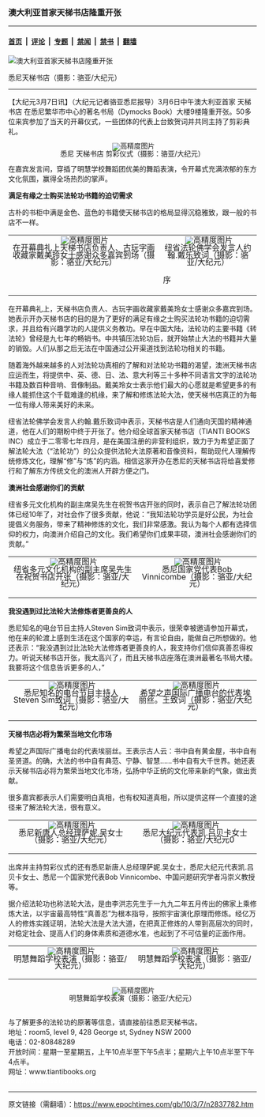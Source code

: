 ### 澳大利亚首家天梯书店隆重开张

---

#### [首页](../../../..?n2837782) &nbsp;|&nbsp; [评论](../../../../../epoch-comment?n2837782) &nbsp;|&nbsp; [专题](../../../../../epoch-special?n2837782) &nbsp;|&nbsp; [禁闻](../../../../../epoch-news?n2837782) &nbsp;|&nbsp; [禁书](../../../../../books?n2837782) &nbsp;|&nbsp; [翻墙](https://github.com/gfw-breaker/nogfw/blob/master/README.md?n2837782)


<div><img alt="澳大利亚首家天梯书店隆重开张" class="attachment-djy_600_400 size-djy_600_400 wp-post-image" src="https://i.epochtimes.com/assets/uploads/2010/03/100307010352941-600x400.jpg"/>
<div class="caption">
 <p>
  悉尼天梯书店（摄影：骆亚/大纪元）
 </p>
</div></div><hr/><div class="post_content" id="artbody" itemprop="articleBody">
 <!-- article content begin -->
 <p>
  【大纪元3月7日讯】（大纪元记者骆亚悉尼报导）3月6日中午澳大利亚首家
  <ok href="https://www.epochtimes.com/gb/tag/%E5%A4%A9%E6%A2%AF%E4%B9%A6%E5%BA%97.html">
   天梯书店
  </ok>
  在悉尼繁华市中心的著名书局（Dymocks Book）大楼9楼隆重开张。50多位来宾参加了当天的开幕仪式，一些团体的代表上台致贺词并共同主持了剪彩典礼。
 </p>
 <p>
  <!--image v 1.0-->
 </p>
 <div style="line-height: 90%; text-align: center;">
  <ok href=" https://i.epochtimes.com/assets/uploads/2011/07/100307012140941-450x300.jpg" rel="noreferrer noopener" target="_blank">
   <img alt="" class="size-medium wp-image-7622437" src="https://i.epochtimes.com/assets/uploads/2011/07/100307012140941-450x300.jpg" title=""/>
  </ok>
  <img alt="高精度图片" border="0" src="//www.epochtimes.com/images/highRes.jpg"/>
  <br/>
  <span class="bn12">
   悉尼
   <ok href="https://www.epochtimes.com/gb/tag/%E5%A4%A9%E6%A2%AF%E4%B9%A6%E5%BA%97.html">
    天梯书店
   </ok>
   剪彩仪式（摄影：骆亚/大纪元）
  </span>
 </div>
 <p>
  <!-- -->
 </p>
 <p>
  在嘉宾发言间，穿插了明慧学校舞蹈团优美的舞蹈表演，令开幕式充满浓郁的东方文化氛围，赢得全场热烈的掌声。
 </p>
 <p>
  <b>
   满足有缘之士购买法轮功书籍的迫切需求
  </b>
 </p>
 <p>
  古朴的书柜中满是金色、蓝色的书籍使天梯书店的格局显得沉稳雅致，跟一般的书店不一样。
 </p>
 <table align="center" border="0">
  <tr valign="top">
   <td>
    <!--image v 1.0-->
    <div style="line-height: 90%; text-align: center;">
     <ok href=" https://i.epochtimes.com/assets/uploads/2011/07/100306195350941-450x554.jpg" rel="noreferrer noopener" target="_blank">
      <img alt="" class="size-medium wp-image-7622438" src="https://i.epochtimes.com/assets/uploads/2011/07/100306195350941-450x554.jpg" title=""/>
     </ok>
     <img alt="高精度图片" border="0" src="//www.epochtimes.com/images/highRes.jpg"/>
     <br/>
     <span class="bn12">
      在开幕典礼上天梯书店负责人、古玩字画收藏家戴美玲女士感谢众多嘉宾到场（摄影：骆亚/大纪元）
     </span>
    </div>
    <p>
     <!-- -->
    </p>
   </td>
   <td>
    <!--image v 1.0-->
    <div style="line-height: 90%; text-align: center;">
     <ok href=" https://i.epochtimes.com/assets/uploads/2011/07/100307010353941-450x554.jpg" rel="noreferrer noopener" target="_blank">
      <img alt="" class="size-medium wp-image-7622439" src="https://i.epochtimes.com/assets/uploads/2011/07/100307010353941-450x554.jpg" title=""/>
     </ok>
     <img alt="高精度图片" border="0" src="//www.epochtimes.com/images/highRes.jpg"/>
     <br/>
     <span class="bn12">
      纽省法轮佛学会发言人约翰.戴乐致词（摄影：骆亚/大纪元）
     </span>
    </div>
    <p>
     <!-- -->
     序
    </p>
   </td>
  </tr>
 </table>
 <p>
  在开幕典礼上，天梯书店负责人、古玩字画收藏家戴美玲女士感谢众多嘉宾到场。她表示开办天梯书店的目的是为了更好的满足有缘之士购买法轮功书籍的迫切需求，并且给有兴趣学功的人提供义务教功。早在中国大陆，法轮功的主要书籍《转法轮》曾经是九七年的畅销书。中共镇压法轮功后，就开始禁止大法的书籍并大量的销毁。人们从那之后无法在中国通过公开渠道找到法轮功相关的书籍。
 </p>
 <p>
  随着海外越来越多的人对法轮功真相的了解和对法轮功书籍的渴望，澳洲天梯书店应运而生，将提供中、英、德、日、法、意大利等三十多种不同语言文字的法轮功书籍及数百种音响、音像制品。戴美玲女士表示他们最大的心愿就是希望更多的有缘人能抓住这个千载难逢的机缘，来了解和修炼法轮大法，使天梯书店真正的为每一位有缘人带来美好的未来。
 </p>
 <p>
  纽省法轮佛学会发言人约翰.戴乐致词中表示，天梯书店是人们通向天国的精神通道，他在人们的期盼中终于开张了。他介绍全球首家天梯书店（TIANTI BOOKS INC）成立于二零零七年四月，是在美国注册的非营利组织，致力于为希望正面了解法轮大法（“法轮功”）的公众提供法轮大法原著和音像资料，帮助现代人理解传统修炼文化，理解“修”与“炼”的内涵。相信这家开办在悉尼的天梯书店将给喜爱修行和了解东方传统文化的澳洲人开辟方便之门。
 </p>
 <p>
  <b>
   澳洲社会感谢你们的贡献
  </b>
 </p>
 <p>
  纽省多元文化机构的副主席吴先生在祝贺书店开张的同时，表示自己了解法轮功团体已经10年了，对社会作了很多贡献，他说：“我知法轮功学员是好公民，为社会提倡义务服务，带来了精神修炼的文化，我们非常感激。我认为每个人都有选择信仰的权力，向澳洲介绍自己的文化。我们希望你们成果丰硕，澳洲社会感谢你们的贡献。”
 </p>
 <table align="center" border="0">
  <tr valign="top">
   <td>
    <!--image v 1.0-->
    <div style="line-height: 90%; text-align: center;">
     <ok href=" https://i.epochtimes.com/assets/uploads/2011/07/100306195351941-450x300.jpg" rel="noreferrer noopener" target="_blank">
      <img alt="" class="size-medium wp-image-7622440" src="https://i.epochtimes.com/assets/uploads/2011/07/100306195351941-450x300.jpg" title=""/>
     </ok>
     <img alt="高精度图片" border="0" src="//www.epochtimes.com/images/highRes.jpg"/>
     <br/>
     <span class="bn12">
      纽省多元文化机构的副主席吴先生在祝贺书店开张（摄影：骆亚/大纪元）
     </span>
    </div>
    <p>
     <!-- -->
    </p>
   </td>
   <td>
    <!--image v 1.0-->
    <div style="line-height: 90%; text-align: center;">
     <ok href=" https://i.epochtimes.com/assets/uploads/2011/07/100306195352941-450x301.jpg" rel="noreferrer noopener" target="_blank">
      <img alt="" class="size-medium wp-image-7622441" src="https://i.epochtimes.com/assets/uploads/2011/07/100306195352941-450x301.jpg" title=""/>
     </ok>
     <img alt="高精度图片" border="0" src="//www.epochtimes.com/images/highRes.jpg"/>
     <br/>
     <span class="bn12">
      悉尼国家党代表Bob Vinnicombe（摄影：骆亚/大纪元）
     </span>
    </div>
    <p>
     <!-- -->
    </p>
   </td>
  </tr>
 </table>
 <p>
  <b>
   我没遇到过比法轮大法修炼者更善良的人
  </b>
 </p>
 <p>
  悉尼知名的电台节目主持人Steven Sim致词中表示，很荣幸被邀请参加开幕式，他在来的轮渡上感到生活在这个国家的幸运，有言论自由，能做自己所想做的。他还表示：“我没遇到过比法轮大法修炼者更善良的人，我支持你们信仰真善忍得权力。听说天梯书店开张，我太高兴了，而且天梯书店座落在澳洲最著名书局大楼。我要将这个信息告诉更多的人，”
 </p>
 <table align="center" border="0">
  <tr valign="top">
   <td>
    <!--image v 1.0-->
    <div style="line-height: 90%; text-align: center;">
     <ok href=" https://i.epochtimes.com/assets/uploads/2011/07/100307013210941-450x300.jpg" rel="noreferrer noopener" target="_blank">
      <img alt="" class="size-medium wp-image-7622442" src="https://i.epochtimes.com/assets/uploads/2011/07/100307013210941-450x300.jpg" title=""/>
     </ok>
     <img alt="高精度图片" border="0" src="//www.epochtimes.com/images/highRes.jpg"/>
     <br/>
     <span class="bn12">
      悉尼知名的电台节目主持人Steven Sim致词（摄影：骆亚/大纪元）
     </span>
    </div>
    <p>
     <!-- -->
    </p>
   </td>
   <td>
    <!--image v 1.0-->
    <div style="line-height: 90%; text-align: center;">
     <ok href=" https://i.epochtimes.com/assets/uploads/2011/07/100307012139941-450x302.jpg" rel="noreferrer noopener" target="_blank">
      <img alt="" class="size-medium wp-image-7622443" src="https://i.epochtimes.com/assets/uploads/2011/07/100307012139941-450x302.jpg" title=""/>
     </ok>
     <img alt="高精度图片" border="0" src="//www.epochtimes.com/images/highRes.jpg"/>
     <br/>
     <span class="bn12">
      希望之声国际广播电台的代表埃丽丝。王致词（摄影：骆亚/大纪元）
     </span>
    </div>
    <p>
     <!-- -->
    </p>
   </td>
  </tr>
 </table>
 <p>
  <b>
   天梯书店必将为繁荣当地文化市场
  </b>
 </p>
 <p>
  希望之声国际广播电台的代表埃丽丝。王表示古人云：书中自有黄金屋，书中自有圣贤道。的确，大法的书中自有典范、宁静、智慧……书中自有大千世界。她还表示天梯书店必将为繁荣当地文化市场，弘扬中华正统的文化带来新的气象，做出贡献。
 </p>
 <p>
  很多嘉宾都表示人们需要明白真相，也有权知道真相，所以提供这样一个直接的途径来了解法轮大法，很有意义。
 </p>
 <table align="center" border="0">
  <tr valign="top">
   <td>
    <!--image v 1.0-->
    <div style="line-height: 90%; text-align: center;">
     <ok href=" https://i.epochtimes.com/assets/uploads/2011/07/100306195353941-450x312.jpg" rel="noreferrer noopener" target="_blank">
      <img alt="" class="size-medium wp-image-7622444" src="https://i.epochtimes.com/assets/uploads/2011/07/100306195353941-450x312.jpg" title=""/>
     </ok>
     <img alt="高精度图片" border="0" src="//www.epochtimes.com/images/highRes.jpg"/>
     <br/>
     <span class="bn12">
      悉尼新唐人总经理萨妮.吴女士（摄影：骆亚/大纪元）
     </span>
    </div>
    <p>
     <!-- -->
    </p>
   </td>
   <td>
    <!--image v 1.0-->
    <div style="line-height: 90%; text-align: center;">
     <ok href=" https://i.epochtimes.com/assets/uploads/2011/07/100306195354941-450x320.jpg" rel="noreferrer noopener" target="_blank">
      <img alt="" class="size-medium wp-image-7622445" src="https://i.epochtimes.com/assets/uploads/2011/07/100306195354941-450x320.jpg" title=""/>
     </ok>
     <img alt="高精度图片" border="0" src="//www.epochtimes.com/images/highRes.jpg"/>
     <br/>
     <span class="bn12">
      悉尼大纪元代表凯.吕贝卡女士（摄影：骆亚/大纪元0
     </span>
    </div>
    <p>
     <!-- -->
    </p>
   </td>
  </tr>
 </table>
 <p>
  出席并主持剪彩仪式的还有悉尼新唐人总经理萨妮.吴女士，悉尼大纪元代表凯.吕贝卡女士、悉尼一个国家党代表Bob Vinnicombe、中国问题研究学者冯崇义教授等。
 </p>
 <p>
  据介绍法轮功也称法轮大法，是由李洪志先生于一九九二年五月传出的佛家上乘修炼大法，以宇宙最高特性“真善忍”为根本指导，按照宇宙演化原理而修炼。经亿万人的修炼实践证明，法轮大法是大法大道，在把真正修炼的人带到高层次的同时，对稳定社会、提高人们的身体素质和道德水准，也起到了不可估量的正面作用。
 </p>
 <table align="center" border="0">
  <tr valign="top">
   <td>
    <!--image v 1.0-->
    <div style="line-height: 90%; text-align: center;">
     <ok href=" https://i.epochtimes.com/assets/uploads/2011/07/100307002154941-450x309.jpg" rel="noreferrer noopener" target="_blank">
      <img alt="" class="size-medium wp-image-7622446" src="https://i.epochtimes.com/assets/uploads/2011/07/100307002154941-450x309.jpg" title=""/>
     </ok>
     <img alt="高精度图片" border="0" src="//www.epochtimes.com/images/highRes.jpg"/>
     <br/>
     <span class="bn12">
      明慧舞蹈学校表演（摄影：骆亚/大纪元）
     </span>
    </div>
    <p>
     <!-- -->
    </p>
   </td>
   <td>
    <!--image v 1.0-->
    <div style="line-height: 90%; text-align: center;">
     <ok href=" https://i.epochtimes.com/assets/uploads/2011/07/100307002156941-450x293.jpg" rel="noreferrer noopener" target="_blank">
      <img alt="" class="size-medium wp-image-7622447" src="https://i.epochtimes.com/assets/uploads/2011/07/100307002156941-450x293.jpg" title=""/>
     </ok>
     <img alt="高精度图片" border="0" src="//www.epochtimes.com/images/highRes.jpg"/>
     <br/>
     <span class="bn12">
      明慧舞蹈学校表演（摄影：骆亚/大纪元）
     </span>
    </div>
    <p>
     <!-- -->
    </p>
   </td>
  </tr>
 </table>
 <p>
  <!--image v 1.0-->
 </p>
 <div style="line-height: 90%; text-align: center;">
  <ok href=" https://i.epochtimes.com/assets/uploads/2011/07/100307002157941-450x289.jpg" rel="noreferrer noopener" target="_blank">
   <img alt="" class="size-medium wp-image-7622448" src="https://i.epochtimes.com/assets/uploads/2011/07/100307002157941-450x289.jpg" title=""/>
  </ok>
  <img alt="高精度图片" border="0" src="//www.epochtimes.com/images/highRes.jpg"/>
  <br/>
  <span class="bn12">
   明慧舞蹈学校表演（摄影：骆亚/大纪元）
  </span>
 </div>
 <p>
  <!-- -->
  <br/>
  与了解更多的法轮功的原著等信息，请直接前往悉尼天梯书店。
  <br/>
  地址：room5, level 9, 428 George st, Sydney NSW 2000
  <br/>
  电话：02-80848289
  <br/>
  开放时间：星期一至星期五，上午10点半至下午5点半；星期六上午10点半至下午4点半。
  <br/>
  网址：www.tiantibooks.org
  <br/>
  <font color="#ffffff">
   (http://www.dajiyuan.com)
  </font>
 </p>
 <!-- article content end -->
 <div id="below_article_ad">
 </div>
</div>


---

原文链接（需翻墙）：https://www.epochtimes.com/gb/10/3/7/n2837782.htm
